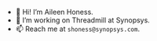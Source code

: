 - 👋 Hi! I’m Aileen Honess.
- 👀 I’m working on Threadmill at Synopsys.
- 📫 Reach me at `shoness@synopsys.com`.

<!---
snps-shoness/snps-shoness is a ✨ special ✨ repository because its `README.md` (this file) appears on your GitHub profile.
You can click the Preview link to take a look at your changes.
--->
